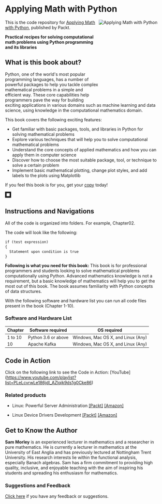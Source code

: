 # Applying Math with Python

<a href="https://www.packtpub.com/programming/applying-math-with-python?utm_source=github&utm_medium=repository&utm_campaign=9781838989750"><img src="https://www.packtpub.com/media/catalog/product/cache/bf3310292d6e1b4ca15aeea773aca35e/9/7/9781838989750-original_26.jpeg" alt="Applying Math with Python" height="256px" align="right"></a>

This is the code repository for [Applying Math with Python](https://www.packtpub.com/programming/applying-math-with-python?utm_source=github&utm_medium=repository&utm_campaign=9781838989750), published by Packt.

**Practical recipes for solving computational math problems using Python programming and its libraries**

## What is this book about?
Python, one of the world's most popular programming languages, has a number of powerful packages to help you tackle complex mathematical problems in a simple and efficient way. These core capabilities help programmers pave the way for building exciting applications in various domains such as machine learning and data science, using knowledge in the computational mathematics domain.

This book covers the following exciting features: 
* Get familiar with basic packages, tools, and libraries in Python for solving mathematical problems
* Explore various techniques that will help you to solve computational mathematical problems
* Understand the core concepts of applied mathematics and how you can apply them in computer science
* Discover how to choose the most suitable package, tool, or technique to solve a certain problem
* Implement basic mathematical plotting, change plot styles, and add labels to the plots using Matplotlib

If you feel this book is for you, get your [copy](https://www.amazon.com/dp/1838989757) today!

<a href="https://www.packtpub.com/?utm_source=github&utm_medium=banner&utm_campaign=GitHubBanner"><img src="https://raw.githubusercontent.com/PacktPublishing/GitHub/master/GitHub.png" alt="https://www.packtpub.com/" border="5" /></a>

## Instructions and Navigations
All of the code is organized into folders. For example, Chapter02.

The code will look like the following:
```
if (test expression)
{
  Statement upon condition is true
}
```

**Following is what you need for this book:**
This book is for professional programmers and students looking to solve mathematical problems computationally using Python. Advanced mathematics knowledge is not a requirement, but a basic knowledge of mathematics will help you to get the most out of this book. The book assumes familiarity with Python concepts of data structures.

With the following software and hardware list you can run all code files present in the book (Chapter 1-10).

### Software and Hardware List

| Chapter  | Software required                   | OS required                        |
| -------- | ------------------------------------| -----------------------------------|
| 1 to 10  | Python 3.6 or above                 | Windows, Mac OS X, and Linux (Any) |
| 10       | Apache Kafka                        | Windows, Mac OS X, and Linux (Any) |

## Code in Action

Click on the following link to see the Code in Action:
[YouTube]  (https://www.youtube.com/playlist?list=PLeLcvrwLe186jdI_AZlqik9ds1g0Cke86)

### Related products <Other books you may enjoy>
* Linux: Powerful Server Administration [[Packt]](https://www.packtpub.com/networking-and-servers/linux-powerful-server-administration?utm_source=github&utm_medium=repository&utm_campaign=9781788293778) [[Amazon]](https://www.amazon.com/dp/1788293770)

* Linux Device Drivers Development [[Packt]](https://www.packtpub.com/networking-and-servers/linux-device-drivers-development?utm_source=github&utm_medium=repository&utm_campaign=9781785280009) [[Amazon]](https://www.amazon.com/dp/1788293770)

## Get to Know the Author
**Sam Morley**
is an experienced lecturer in mathematics and a researcher in pure mathematics. He is currently a lecturer in mathematics at the University of East Anglia and has previously lectured at Nottingham Trent University. His research interests lie within the functional analysis, especially Banach algebras. Sam has a firm commitment to providing high quality, inclusive, and enjoyable teaching with the aim of inspiring his students and spreading his enthusiasm for mathematics.

### Suggestions and Feedback
[Click here](https://docs.google.com/forms/d/e/1FAIpQLSdy7dATC6QmEL81FIUuymZ0Wy9vH1jHkvpY57OiMeKGqib_Ow/viewform) if you have any feedback or suggestions.
